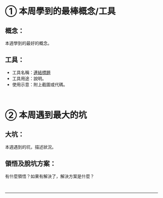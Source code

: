 # **① 本周學到的最棒概念/工具**

## **概念：**

本週學到的最好的概念。

## **工具：**

* 工具名稱：<a href="網址">連結標題</a>
* 工具用途：說明。
* 使用示意：附上截圖或代碼。

<br>

# **② 本周遇到最大的坑**

## **大坑：**

本週遇到的坑，描述狀況。

## **領悟及脫坑方案：**

有什麼領悟？如果有解決了，解決方案是什麼？



<br/>
<hr/>
